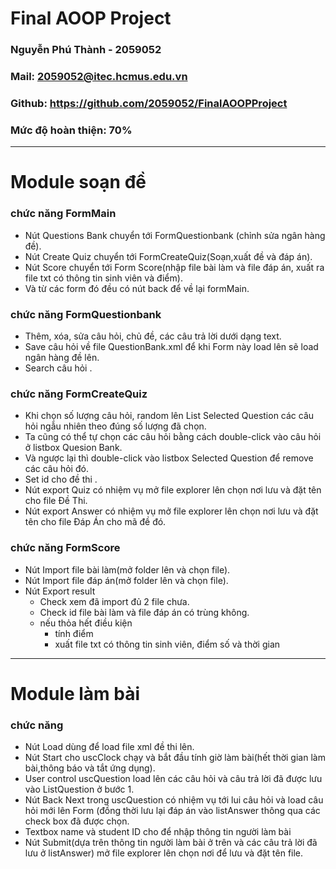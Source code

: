 # Final AOOP Project
### Nguyễn Phú Thành - 2059052
### Mail: 2059052@itec.hcmus.edu.vn
### Github: https://github.com/2059052/FinalAOOPProject
### Mức độ hoàn thiện: 70%


---
# Module soạn đề
### chức năng FormMain
- Nút Questions Bank chuyển tới FormQuestionbank (chỉnh sửa ngân hàng đề).
- Nút Create Quiz chuyển tới FormCreateQuiz(Soạn,xuất đề và đáp án).
- Nút Score chuyển tới Form Score(nhập file bài làm và file đáp án, xuất ra file txt có thông tin sinh viên và điểm).
- Và từ các form đó đều có nút back để về lại formMain.



### chức năng FormQuestionbank
-   Thêm, xóa, sửa câu hỏi, chủ đề, các câu trả lời dưới dạng text.
-   Save câu hỏi về file QuestionBank.xml để khi Form này load lên sẽ load ngân hàng đề lên.
-   Search câu hỏi .



### chức năng FormCreateQuiz
- Khi chọn số lượng câu hỏi, random lên List Selected Question các câu hỏi ngẫu nhiên theo đúng số lượng đã chọn.
- Ta cũng có thể tự chọn các câu hỏi bằng cách double-click vào câu hỏi ở listbox Quesion Bank.
- Và ngược lại thì double-click vào listbox Selected Question để remove các câu hỏi đó.
- Set id cho đề thi .
- Nút export Quiz có nhiệm vụ mở file explorer lên chọn nơi lưu và đặt tên cho file Đề Thi. 
- Nút export Answer có nhiệm vụ mở file explorer lên chọn nơi lưu và đặt tên cho file Đáp Án cho mã đề đó. 


### chức năng FormScore
- Nút Import file bài làm(mở folder lên và chọn file).
- Nút Import file đáp án(mở folder lên và chọn file).
- Nút Export result 
    - Check xem đã import đủ 2 file chưa.
    - Check id file bài làm và file đáp án có trùng không.
    - nếu thỏa hết điều kiện 
        - tính điểm
        - xuất file txt có thông tin sinh viên, điểm số và thời gian

---
# Module làm bài
### chức năng
- Nút Load dùng để load file xml đề thi lên.
- Nút Start cho uscClock chạy và bắt đầu tính giờ làm bài(hết thời gian làm bài,thông báo và tắt ứng dụng).
- User control uscQuestion load lên các câu hỏi và câu trả lời đã được lưu vào ListQuestion ở bước 1.
- Nút Back Next trong uscQuestion có nhiệm vụ tới lui câu hỏi và load câu hỏi mới lên Form (đồng thời lưu lại đáp án vào listAnswer thông qua các check box đã được chọn.
- Textbox name và student ID cho để nhập thông tin người làm bài
- Nút Submit(dựa trên thông tin người làm bài ở trên và các câu trả lời đã lưu ở listAnswer) mở file explorer lên chọn nơi để lưu và đặt tên file.
